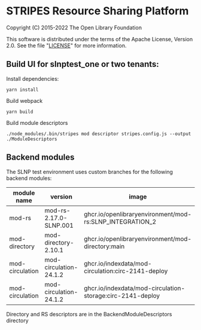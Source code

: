 # STRIPES Resource Sharing Platform

Copyright (C) 2015-2022 The Open Library Foundation

This software is distributed under the terms of the Apache License,
Version 2.0. See the file "[LICENSE](LICENSE)" for more information.

## Build UI for slnptest_one or two tenants:

Install dependencies:
```
yarn install
```

Build webpack
```
yarn build
```

Build module descriptors
```
./node_modules/.bin/stripes mod descriptor stripes.config.js --output ./ModuleDescriptors
```

## Backend modules
The SLNP test environment uses custom branches for the following backend modules:

| module name | version | image | 
| --- | --- | --- |
| mod-rs | mod-rs-2.17.0-SLNP.001 | ghcr.io/openlibraryenvironment/mod-rs:SLNP_INTEGRATION_2 |
| mod-directory | mod-directory-2.10.1 | ghcr.io/openlibraryenvironment/mod-directory:main | 
| mod-circulation | mod-circulation-24.1.2 | ghcr.io/indexdata/mod-circulation:circ-2141-deploy |
| mod-circulation | mod-circulation-24.1.2 | ghcr.io/indexdata/mod-circulation-storage:circ-2141-deploy |

Directory and RS descriptors are in the BackendModuleDescriptors directory


